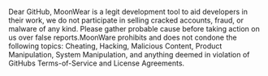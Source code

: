 Dear GitHub, MoonWear is a legit development tool to aid developers in their work, we do not participate in selling cracked accounts, fraud, or malware of any kind. Please gather probable cause before taking action on us over false reports.MoonWare prohibits and does not condone the following topics: Cheating, Hacking, Malicious Content, Product Manipulation, System Manipulation, and anything deemed in violation of GitHubs Terms-of-Service and License Agreements.
